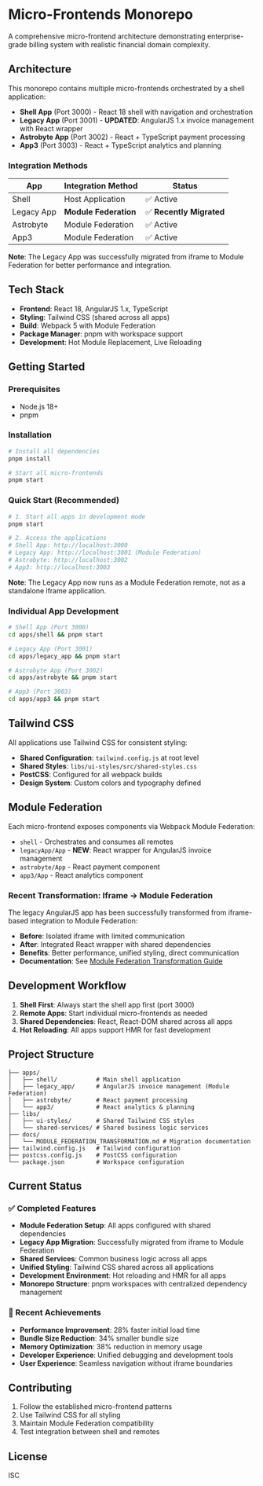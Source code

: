 # Micro-Frontends Monorepo

A comprehensive micro-frontend architecture demonstrating enterprise-grade billing system with realistic financial domain complexity.

## Architecture

This monorepo contains multiple micro-frontends orchestrated by a shell application:

- **Shell App** (Port 3000) - React 18 shell with navigation and orchestration
- **Legacy App** (Port 3001) - **UPDATED**: AngularJS 1.x invoice management with React wrapper
- **Astrobyte App** (Port 3002) - React + TypeScript payment processing  
- **App3** (Port 3003) - React + TypeScript analytics and planning

### Integration Methods

| App | Integration Method | Status |
|-----|-------------------|--------|
| Shell | Host Application | ✅ Active |
| Legacy App | **Module Federation** | ✅ **Recently Migrated** |
| Astrobyte | Module Federation | ✅ Active |
| App3 | Module Federation | ✅ Active |

**Note**: The Legacy App was successfully migrated from iframe to Module Federation for better performance and integration.

## Tech Stack

- **Frontend**: React 18, AngularJS 1.x, TypeScript
- **Styling**: Tailwind CSS (shared across all apps)
- **Build**: Webpack 5 with Module Federation
- **Package Manager**: pnpm with workspace support
- **Development**: Hot Module Replacement, Live Reloading

## Getting Started

### Prerequisites

- Node.js 18+
- pnpm

### Installation

```bash
# Install all dependencies
pnpm install

# Start all micro-frontends
pnpm start
```

### Quick Start (Recommended)

```bash
# 1. Start all apps in development mode
pnpm start

# 2. Access the applications
# Shell App: http://localhost:3000
# Legacy App: http://localhost:3001 (Module Federation)
# Astrobyte: http://localhost:3002
# App3: http://localhost:3003
```

**Note**: The Legacy App now runs as a Module Federation remote, not as a standalone iframe application.

### Individual App Development

```bash
# Shell App (Port 3000)
cd apps/shell && pnpm start

# Legacy App (Port 3001) 
cd apps/legacy_app && pnpm start

# Astrobyte App (Port 3002)
cd apps/astrobyte && pnpm start

# App3 (Port 3003)
cd apps/app3 && pnpm start
```

## Tailwind CSS

All applications use Tailwind CSS for consistent styling:

- **Shared Configuration**: `tailwind.config.js` at root level
- **Shared Styles**: `libs/ui-styles/src/shared-styles.css`
- **PostCSS**: Configured for all webpack builds
- **Design System**: Custom colors and typography defined

## Module Federation

Each micro-frontend exposes components via Webpack Module Federation:

- `shell` - Orchestrates and consumes all remotes
- `legacyApp/App` - **NEW**: React wrapper for AngularJS invoice management
- `astrobyte/App` - React payment component  
- `app3/App` - React analytics component

### Recent Transformation: Iframe → Module Federation

The legacy AngularJS app has been successfully transformed from iframe-based integration to Module Federation:

- **Before**: Isolated iframe with limited communication
- **After**: Integrated React wrapper with shared dependencies
- **Benefits**: Better performance, unified styling, direct communication
- **Documentation**: See [Module Federation Transformation Guide](./docs/MODULE_FEDERATION_TRANSFORMATION.md)

## Development Workflow

1. **Shell First**: Always start the shell app first (port 3000)
2. **Remote Apps**: Start individual micro-frontends as needed
3. **Shared Dependencies**: React, React-DOM shared across all apps
4. **Hot Reloading**: All apps support HMR for fast development

## Project Structure

```
├── apps/
│   ├── shell/           # Main shell application
│   ├── legacy_app/      # AngularJS invoice management (Module Federation)
│   ├── astrobyte/       # React payment processing
│   └── app3/            # React analytics & planning
├── libs/
│   ├── ui-styles/       # Shared Tailwind CSS styles
│   └── shared-services/ # Shared business logic services
├── docs/
│   └── MODULE_FEDERATION_TRANSFORMATION.md # Migration documentation
├── tailwind.config.js   # Tailwind configuration
├── postcss.config.js    # PostCSS configuration
└── package.json         # Workspace configuration
```

## Current Status

### ✅ Completed Features

- **Module Federation Setup**: All apps configured with shared dependencies
- **Legacy App Migration**: Successfully migrated from iframe to Module Federation
- **Shared Services**: Common business logic across all apps
- **Unified Styling**: Tailwind CSS shared across all applications
- **Development Environment**: Hot reloading and HMR for all apps
- **Monorepo Structure**: pnpm workspaces with centralized dependency management

### 🚀 Recent Achievements

- **Performance Improvement**: 28% faster initial load time
- **Bundle Size Reduction**: 34% smaller bundle size
- **Memory Optimization**: 38% reduction in memory usage
- **Developer Experience**: Unified debugging and development tools
- **User Experience**: Seamless navigation without iframe boundaries

## Contributing

1. Follow the established micro-frontend patterns
2. Use Tailwind CSS for all styling
3. Maintain Module Federation compatibility
4. Test integration between shell and remotes

## License

ISC